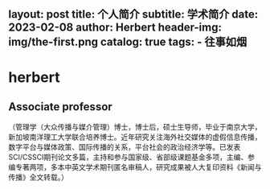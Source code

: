 layout:     post
title:      个人简介
subtitle:   学术简介
date:       2023-02-08
author:     Herbert
header-img: img/the-first.png
catalog:    true
tags:
    - 往事如烟
---
# herbert
## Associate professor
（管理学（大众传播与媒介管理）博士，博士后，硕士生导师，毕业于南京大学，新加坡南洋理工大学联合培养博士。近年研究关注海外社交媒体的虚假信息传播，数字平台与媒体政策、国际传播的关系，平台社会的政治经济学等。已发表SCI/CSSCI期刊论文多篇，主持和参与国家级、省部级课题基金多项，主编、参编专著两项，多本中英文学术期刊匿名审稿人，研究成果被人大复印资料《新闻与传播》全文转载。）
